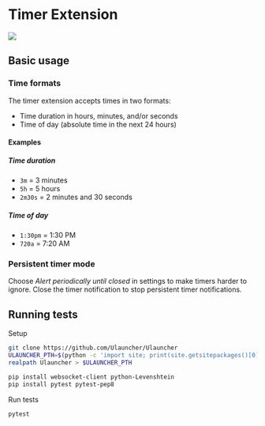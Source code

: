 # Timer Extension


<img aligh="center" src="http://i.imgur.com/bc2bzZ8.png">

## Basic usage

### Time formats

The timer extension accepts times in two formats:

- Time duration in hours, minutes, and/or seconds
- Time of day (absolute time in the next 24 hours)

#### Examples

##### Time duration
- `3m` = 3 minutes
- `5h` = 5 hours
- `2m30s` = 2 minutes and 30 seconds

##### Time of day
- `1:30pm` = 1:30 PM
- `720a` = 7:20 AM

### Persistent timer mode

Choose _Alert periodically until closed_ in settings to make timers harder to
ignore. Close the timer notification to stop persistent timer notifications.

## Running tests

Setup

```sh
git clone https://github.com/Ulauncher/Ulauncher
ULAUNCHER_PTH=$(python -c 'import site; print(site.getsitepackages()[0])')/ulauncher.pth
realpath Ulauncher > $ULAUNCHER_PTH

pip install websocket-client python-Levenshtein
pip install pytest pytest-pep8
```

Run tests

```sh
pytest
```
